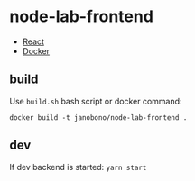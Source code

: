 # node-lab-frontend

* [React](https://reactjs.org/)
* [Docker](https://www.docker.com)

## build

Use `build.sh` bash script or docker command:

```shell
docker build -t janobono/node-lab-frontend .
```

## dev

If dev backend is started: `yarn start`
